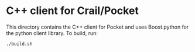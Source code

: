 # C++ client for Crail/Pocket

This directory contains the C++ client for Pocket and uses Boost.python for the python client library. To build, run:

```
./build.sh
```


